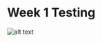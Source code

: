 # Week 1 Testing
![alt text](https://github.com/s00188563/OSDWeek1/tree/master/screenshots/Screenshot1.png?raw=true)
